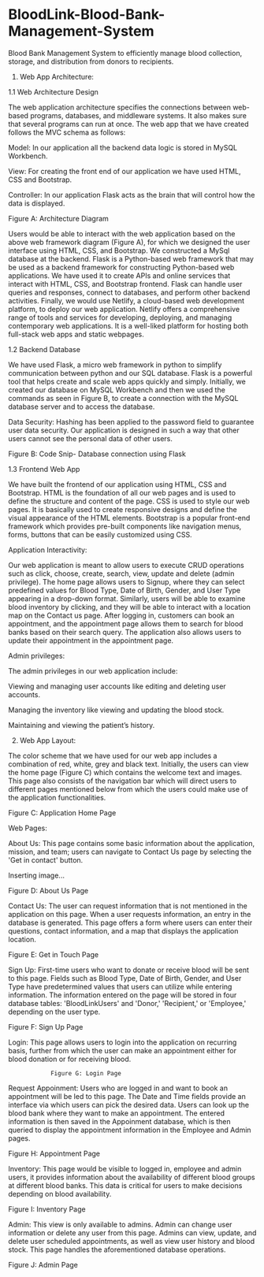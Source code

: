 # BloodLink-Blood-Bank-Management-System
Blood Bank Management System to efficiently manage blood collection, storage, and distribution from donors to recipients. 


1. Web App Architecture: 

 

1.1 Web Architecture Design 

The web application architecture specifies the connections between web-based programs, databases, and middleware systems. It also makes sure that several programs can run at once. The web app that we have created follows the MVC schema as follows: 

Model: In our application all the backend data logic is stored in MySQL Workbench. 

View: For creating the front end of our application we have used HTML, CSS and Bootstrap. 

Controller: In our application Flask acts as the brain that will control how the data is displayed. 

 

 

 

Figure A: Architecture Diagram  

 

Users would be able to interact with the web application based on the above web framework diagram (Figure A), for which we designed the user interface using HTML, CSS, and Bootstrap. We constructed a MySql database at the backend. Flask is a Python-based web framework that may be used as a backend framework for constructing Python-based web applications. We have used it to create APIs and online services that interact with HTML, CSS, and Bootstrap frontend. Flask can handle user queries and responses, connect to databases, and perform other backend activities. Finally, we would use Netlify, a cloud-based web development platform, to deploy our web application. Netlify offers a comprehensive range of tools and services for developing, deploying, and managing contemporary web applications. It is a well-liked platform for hosting both full-stack web apps and static webpages. 

 

1.2 Backend Database 

We have used Flask, a micro web framework in python to simplify communication between python and our SQL database. Flask is a powerful tool that helps create and scale web apps quickly and simply. Initially, we created our database on MySQL Workbench and then we used the commands as seen in Figure B, to create a connection with the MySQL database server and to access the database.  

 

Data Security: Hashing has been applied to the password field to guarantee user data security. Our application is designed in such a way that other users cannot see the personal data of other users. 

 

 

 

 

 

Figure B: Code Snip- Database connection using Flask 

 

1.3 Frontend Web App 

We have built the frontend of our application using HTML, CSS and Bootstrap. HTML is the foundation of all our web pages and is used to define the structure and content of the page. CSS is used to style our web pages. It is basically used to create responsive designs and define the visual appearance of the HTML elements. Bootstrap is a popular front-end framework which provides pre-built components like navigation menus, forms, buttons that can be easily customized using CSS. 

 

Application Interactivity: 

Our web application is meant to allow users to execute CRUD operations such as click, choose, create, search, view, update and delete (admin privilege). The home page allows users to Signup, where they can select predefined values for Blood Type, Date of Birth, Gender, and User Type appearing in a drop-down format. Similarly, users will be able to examine blood inventory by clicking, and they will be able to interact with a location map on the Contact us page. After logging in, customers can book an appointment, and the appointment page allows them to search for blood banks based on their search query. The application also allows users to update their appointment in the appointment page. 

 

 

Admin privileges: 

The admin privileges in our web application include: 

Viewing and managing user accounts like editing and deleting user accounts. 

Managing the inventory like viewing and updating the blood stock. 

Maintaining and viewing the patient’s history. 

 

2. Web App Layout: 

The color scheme that we have used for our web app includes a combination of red, white, grey and black text. Initially, the users can view the home page (Figure C) which contains the welcome text and images. This page also consists of the navigation bar which will direct users to different pages mentioned below from which the users could make use of the application functionalities. 

 

 

Figure C: Application Home Page 

 

Web Pages: 

About Us: This page contains some basic information about the application, mission, and team; users can navigate to Contact Us page by selecting the 'Get in contact' button. 

 

Inserting image... 

Figure D: About Us Page 

 

Contact Us: The user can request information that is not mentioned in the application on this page. When a user requests information, an entry in the database is generated. This page offers a form where users can enter their questions, contact information, and a map that displays the application location.   

 

                     

Figure E: Get in Touch Page 

 

Sign Up: First-time users who want to donate or receive blood will be sent to this page. Fields such as Blood Type, Date of Birth, Gender, and User Type have predetermined values that users can utilize while entering information. The information entered on the page will be stored in four database tables: 'BloodLinkUsers' and 'Donor,' 'Recipient,' or 'Employee,' depending on the user type. 

 

 

Figure F: Sign Up Page 

 

Login: This page allows users to login into the application on recurring basis, further from which the user can make an appointment either for blood donation or for receiving blood.  

 

           		Figure G: Login Page 

 

Request Appoinment: Users who are logged in and want to book an appointment will be led to this page. The Date and Time fields provide an interface via which users can pick the desired data. Users can look up the blood bank where they want to make an appointment. The entered information is then saved in the Appoinment database, which is then queried to display the appointment information in the Employee and Admin pages.  

 

 

Figure H: Appointment Page 

 

 

Inventory: This page would be visible to logged in, employee and admin users, it provides information about the availability of different blood groups at different blood banks. This data is critical for users to make decisions depending on blood availability. 

 

 

Figure I: Inventory Page 

 

Admin: This view is only available to admins. Admin can change user information or delete any user from this page. Admins can view, update, and delete user scheduled appointments, as well as view user history and blood stock. This page handles the aforementioned database operations. 

 

 

Figure J: Admin Page 

 

 

 
